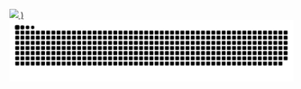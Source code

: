 [![](https://github-readme-stats.vercel.app/api?username=saulrodvaq&show_icons=true)
)](https://github.com/saulrodvaq/github-readme-stats)
<img alt="snake eating my contributions" src="https://raw.githubusercontent.com/saulrodvaq/saulrodvaq/output/github-contribution-grid-snake-dark.svg" />
